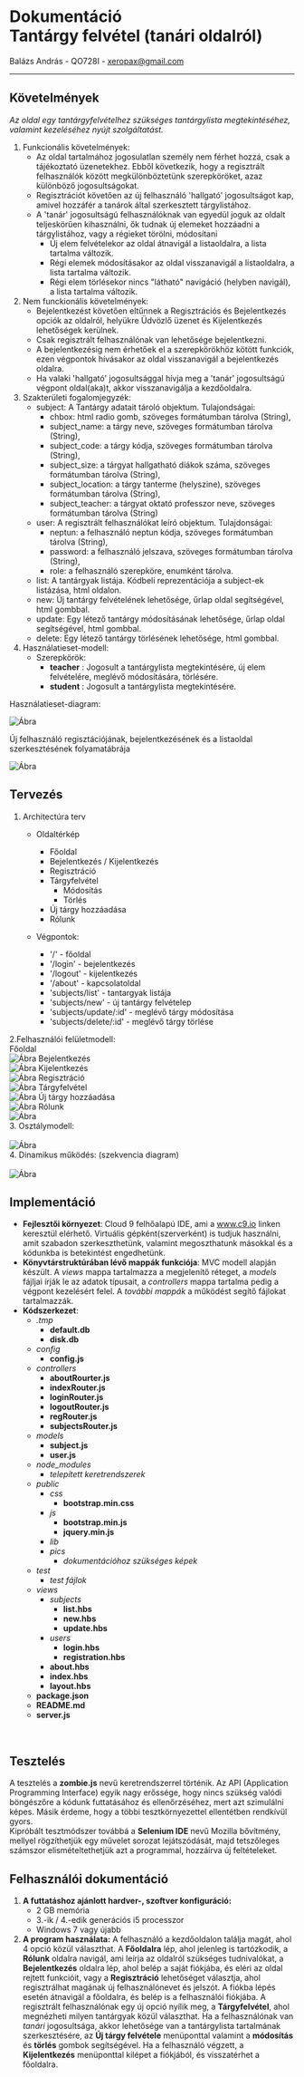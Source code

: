 # Dokumentáció </br>Tantárgy felvétel (tanári oldalról)

Balázs András - QO728I - xeropax@gmail.com

------

## Követelmények
*Az oldal egy tantárgyfelvételhez szükséges tantárgylista megtekintéséhez, valamint kezeléséhez nyújt szolgáltatást.*
1. Funkcionális követelmények:
    * Az oldal tartalmához jogosulatlan személy nem férhet hozzá, csak a tájékoztató üzenetekhez. Ebből következik, hogy a regisztrált felhasználók között megkülönböztetünk szerepköröket, azaz különböző jogosultságokat.
    * Regisztrációt követően az új felhasználó 'hallgató' jogosultságot kap, amivel hozzáfér a tanárok által szerkesztett tárgylistához.
    * A 'tanár' jogosultságú felhasználóknak van egyedül joguk az oldalt teljeskörűen kihasználni, ők tudnak új elemeket hozzáadni a tárgylistához, vagy a régieket törölni, módosítani 
        * Új elem felvételekor az oldal átnavigál a listaoldalra, a lista tartalma változik.
        * Régi elemek módosításakor az oldal visszanavigál a listaoldalra, a lista tartalma változik.
        * Régi elem törlésekor nincs "látható" navigáció (helyben navigál), a lista tartalma változik.
2. Nem funckionális követelmények:
    * Bejelentkezést követően eltűnnek a Regisztrációs és Bejelentkezés opciók az oldalról, helyükre Üdvözlő üzenet és Kijelentkezés lehetőségek kerülnek.
    * Csak regisztrált felhasználónak van lehetősége bejelentkezni.
    * A bejelentkezésig nem érhetőek el a szerepkörökhöz kötött funkciók, ezen végpontok hívásakor az oldal visszanavigál a bejelentkezés oldalra.
    * Ha valaki 'hallgató' jogosultsággal hívja meg a 'tanár' jogosultságú végpont oldal(aka)t, akkor visszanavigálja a kezdőoldalra.
3. Szakterületi fogalomjegyzék:
    * subject: A Tantárgy adatait tároló objektum. Tulajondságai: 
        * chbox: html radio gomb, szöveges formátumban tárolva (String),
        * subject_name: a tárgy neve, szöveges formátumban tárolva (String),
        * subject_code: a tárgy kódja, szöveges formátumban tárolva (String),
        * subject_size: a tárgyat hallgatható diákok száma, szöveges formátumban tárolva (String),
        * subject_location: a tárgy tanterme (helyszine), szöveges formátumban tárolva (String),
        * subject_teacher: a tárgyat oktató professzor neve, szöveges formátumban tárolva (String)
    * user: A regisztrált felhasználókat leíró objektum. Tulajdonságai:
        * neptun: a felhasználó neptun kódja, szöveges formátumban tárolva (String),
        * password: a felhasználó jelszava, szöveges formátumban tárolva (String),
        * role: a felhasználó szerepköre, enumként tárolva.
    * list: A tantárgyak listája. Kódbeli reprezentációja a subject-ek listázása, html oldalon.
    * new: Új tantárgy felvételének lehetősége, űrlap oldal segítségével, html gombbal.
    * update: Egy létező tantárgy módosításának lehetősége, űrlap oldal segítségével, html gombbal.
    * delete: Egy létező tantárgy törlésének lehetősége, html gombbal.
4. Használatieset-modell:
    *   Szerepkörök:
        * __teacher__ : Jogosult a tantárgylista megtekintésére, új elem felvételére, meglévő módosítására, törlésére.
        * __student__ : Jogosult a tantárgylista megtekintésére.

Használatieset-diagram:

![Ábra](https://raw.githubusercontent.com/weeez/beadando/master/public/pics/dokum.jpg "")

Új felhasználó regisztációjának, bejelentkezésének és a listaoldal szerkesztésének folyamatábrája

![Ábra](https://raw.githubusercontent.com/weeez/beadando/master/public/pics/kep.jpg "")

## Tervezés
1. Architectúra terv
    * Oldaltérkép
        * Főoldal
        * Bejelentkezés / Kijelentkezés
        * Regisztráció
        * Tárgyfelvétel 
            * Módosítás
            * Törlés
        * Új tárgy hozzáadása
        * Rólunk
    
    * Végpontok:
        * '/' - főoldal
        * '/login' - bejelentkezés
        * '/logout' - kijelentkezés
        * '/about' - kapcsolatoldal
        * 'subjects/list' - tantargyak listája
        * 'subjects/new' - új tantárgy felvételep
        * 'subjects/update/:id' - meglévő tárgy módosítása
        * 'subjects/delete/:id' - meglévő tárgy törlése

2.Felhasználói felületmodell:</br>
Főoldal</br>
![Ábra](https://raw.githubusercontent.com/weeez/beadando/master/public/pics/fooldal.jpg "")
Bejelentkezés</br>
![Ábra](https://raw.githubusercontent.com/weeez/beadando/master/public/pics/bejelentkezes.jpg "")
Kijelentkezés</br>
![Ábra](https://raw.githubusercontent.com/weeez/beadando/master/public/pics/kijelentkezes.jpg "")
Regisztráció</br>
![Ábra](https://raw.githubusercontent.com/weeez/beadando/master/public/pics/regisztracio.jpg "")
Tárgyfelvétel</br>
![Ábra](https://raw.githubusercontent.com/weeez/beadando/master/public/pics/tantargyak.jpg "")
Új tárgy hozzáadása</br>
![Ábra](https://raw.githubusercontent.com/weeez/beadando/master/public/pics/uj_targy.jpg "")
Rólunk</br>
![Ábra](https://raw.githubusercontent.com/weeez/beadando/master/public/pics/rolunk.jpg "")
</br>
3. Osztálymodell:</br>
</br>
![Ábra](https://raw.githubusercontent.com/weeez/beadando/master/public/pics/osztalymodell.jpg "")
</br>
4. Dinamikus működés: (szekvencia diagram)</br>
</br>
![Ábra](https://raw.githubusercontent.com/weeez/beadando/master/public/pics/diagram.jpg "")

## Implementáció
* __Fejlesztői környezet__: Cloud 9 felhőalapú IDE, ami a www.c9.io linken keresztül elérhető. Virtuális gépként(szerverként) is tudjuk használni, amit szabadon szerkeszthetünk, valamint megoszthatunk másokkal és a kódunkba is betekintést engedhetünk.
* __Könyvtárstruktúrában lévő mappák funkciója__: MVC modell alapján készült. A *_views_* mappa tartalmazza a megjelenítő réteget, a *_models_* fájljai írják le az adatok típusait, a *_controllers_* mappa tartalma pedig a végpont kezelésért felel. A *_további mappák_* a működést segítő fájlokat tartalmazzák.
* __Kódszerkezet__:
    * *.tmp*
        * __default.db__
        * __disk.db__
    * *config*
        * __config.js__   
    * *controllers*
        * __aboutRourter.js__
        * __indexRouter.js__
        * __loginRouter.js__
        * __logoutRouter.js__
        * __regRouter.js__
        * __subjectsRouter.js__
    * *models*
        * __subject.js__
        * __user.js__
    * *node_modules*
        * *telepített keretrendszerek*
    * *public*
        * *css*
            * __bootstrap.min.css__
        * *js*
            * __bootstrap.min.js__
            * __jquery.min.js__
        * *lib*
        * *pics*
            * *dokumentációhoz szükséges képek*
    * *test*
        * *test fájlok*
    * *views*
        * *subjects*
            * __list.hbs__
            * __new.hbs__
            * __update.hbs__
        * *users*
            * __login.hbs__
            * __registration.hbs__
        * __about.hbs__
        * __index.hbs__
        * __layout.hbs__
    * __package.json__
    * __README.md__
    * __server.js__
</br>

## Tesztelés
A tesztelés a __zombie.js__ nevű keretrendszerrel történik. Az API (Application Programming Interface) egyik nagy erőssége, hogy nincs szükség valódi böngészőre a kódunk futtatásához és ellenőrzéséhez, mert azt szimulálni képes. Másik érdeme, hogy a többi tesztkörnyezettel ellentétben rendkívül gyors.
</br>
Kipróbált tesztmódszer továbbá a __Selenium IDE__ nevű Mozilla bővítmény, mellyel rögzíthetjük egy művelet sorozat lejátszódását, majd tetszőleges számszor elismételtethetjük azt a programmal, hozzáírva új feltételeket.
## Felhasználói dokumentáció
1. __A futtatáshoz ajánlott hardver-, szoftver konfiguráció:__ 
    * 2 GB memória
    * 3.-ik / 4.-edik generációs i5 processzor
    * Windows 7 vagy újabb
2. __A program használata:__ A felhasználó a kezdőoldalon találja magát, ahol 4 opció közül választhat. A __Főoldalra__ lép, ahol jelenleg is tartózkodik, a __Rólunk__ oldalra navigál, ami leírja az oldalról szükséges tudnivalókat, a __Bejelentkezés__ oldalra lép, ahol belép a saját fiókjába, és eléri az oldal rejtett funkcióit, vagy a __Regisztráció__ lehetőséget választja, ahol regisztrálhat magának új felhasználónevet és jelszót. A fiókba lépés esetén átnavigál a főoldalra, és belép is a felhasználói fiókjába. A regisztrált felhasználónak egy új opció nyílik meg, a __Tárgyfelvétel__, ahol megnézheti milyen tantárgyak közül választhat. Ha a felhasználónak van *tanári* jogosultsága, akkor lehetősége van a tantárgylista tartalmának szerkesztésére, az __Új tárgy felvétele__ menüponttal valamint a __módosítás__ és __törlés__ gombok segítségével. Ha a felhasználó végzett, a __Kijelentkezés__ menüponttal kilépet a fiókjából, és visszatérhet a főoldalra.

